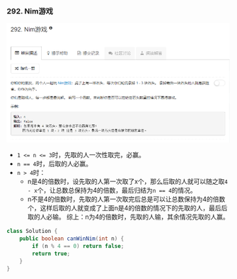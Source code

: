 ### 292. Nim游戏
![](../imgs/2018-09-26_210327.png)  
* `1 <= n <= 3`时，先取的人一次性取完，必赢。
* `n == 4`时，后取的人必赢。
* `n > 4`时：
    * n是4的倍数时，设先取的人第一次取了x个，那么后取的人就可以随之取`4 - x`个，让总数总保持为4的倍数，最后归结为`n == 4`的情况。
    * n不是4的倍数时，先取的人第一次取完后总是可以让总数保持为4的倍数个，这样后取的人就变成了上面n是4的倍数的情况下的先取的人，最后后取的人必输。
综上：n为4的倍数时，先取的人输，其余情况先取的人赢。
```java
class Solution {
    public boolean canWinNim(int n) {
        if (n % 4 == 0) return false;
        return true;
    }
}
```
